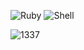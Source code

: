 
![Ruby](https://img.shields.io/badge/Ruby-CC342D?style=for-the-badge&logo=ruby&logoColor=white) ![Shell](https://img.shields.io/badge/Shell_Script-121011?style=for-the-badge&logo=gnu-bash&logoColor=white) 

![1337](https://img.shields.io/badge/1337-hello%20world-blue)
